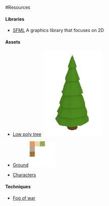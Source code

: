 #Resources

#### Libraries
- [SFML](https://www.sfml-dev.org/)
    A graphics library that focuses on 2D

#### Assets
- [Low poly tree](https://free3d.com/3d-model/low-poly-tree-73217.html)
      ![alt text](../Assets/tree.png)
- [Ground](https://opengameart.org/content/ground-tiles-1
)
      ![alt text](../Assets/groundtiles.png)

- [Characters](https://opengameart.org/content/pixel-characters-tiles-ai
)



#### Techniques
- [Fog of war](https://en.sfml-dev.org/forums/index.php?topic=7427.0)
